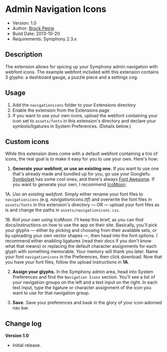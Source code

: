 # Admin Navigation Icons

-  Version: 1.0
-  Author: [Brock Petrie](http://www.brockpetrie.com)
-  Build Date: 2013-10-20
-  Requirements: Symphony 2.3.x

## Description

The extension allows for spicing up your Symphony admin navigation with webfont icons. The example webfont included with this extension contains 3 glyphs: a dashboard gauge, a puzzle piece and a settings cog.

## Usage

1.  Add the `navigationicons` folder to your Extensions directory
2.  Enable the extension from the Extensions page
3.  If you want to use your own icons, upload the webfont containing your icon set to `assets/fonts` in this extension's directory and declare your symbols/ligatures in System Preferences. (Details below.)

## Custom icons

While this extension does come with a default webfont containing a trio of icons, the real goal is to make it easy for you to use your own. Here's how:

1.  **Generate your webfont, or use an existing one.** If you want to use one that's already made and bundled up for you, go use your Googlefu. [Symbolset](http://example.net/) has some cool ones, and there's always [Font Awesome](http://fortawesome.github.io/Font-Awesome/). If you want to generate your own, I recommend [IcoMoon](http://icomoon.io/).

1A. *Use an existing webfont.* Simply either rename your font files to `navigationicons` (e.g. *navigationicons.ttf*) and overwrite the font files in `assets/fonts` in this extension's directory — OR — upload your font files as is and change the paths in `assets/navigationicons.css`.

1B. *Roll your own using IcoMoon.* I'll keep this brief, as you can find docs/instructions on how to use the app on their site. Basically, you'll pick your glyphs — either by picking and choosing from their available sets, or by uploading your own vector shapes —, then head into the font options. I recommend either enabling ligatures (read their docs if you don't know what that means) or replacing the default character assignments for each glyph with something memorable. Your memory will thank you later. Name your font `navigationicons` in the Preferences, then click download. Now that you have your font files, follow the upload instructions in **1A**.

2. **Assign your glyphs.** In the Symphony admin area, head into System Preferences and find the `Navigation Icons` section. You'll see a list of your navigation groups on the left and a text input on the right. In each text input, type the ligature or character assignment of the icon you want to use for that navigation group.

3. **Save.** Save your preferences and bask in the glory of your icon-adorned nav bar.

## Change log

**Version 1.0** 

-  Initial release.

